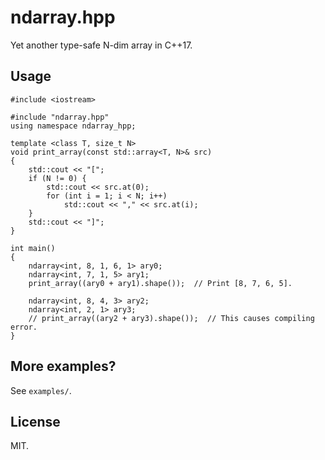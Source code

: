 # ndarray.hpp

Yet another type-safe N-dim array in C++17.

## Usage

```
#include <iostream>

#include "ndarray.hpp"
using namespace ndarray_hpp;

template <class T, size_t N>
void print_array(const std::array<T, N>& src)
{
    std::cout << "[";
    if (N != 0) {
        std::cout << src.at(0);
        for (int i = 1; i < N; i++)
            std::cout << "," << src.at(i);
    }
    std::cout << "]";
}

int main()
{
    ndarray<int, 8, 1, 6, 1> ary0;
    ndarray<int, 7, 1, 5> ary1;
    print_array((ary0 + ary1).shape());  // Print [8, 7, 6, 5].

    ndarray<int, 8, 4, 3> ary2;
    ndarray<int, 2, 1> ary3;
    // print_array((ary2 + ary3).shape());  // This causes compiling error.
}
```

## More examples?

See `examples/`.

## License

MIT.
